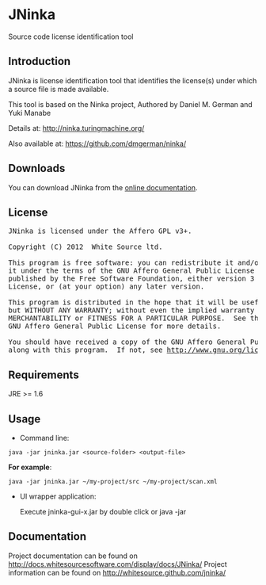 JNinka
======

Source code license identification tool


Introduction
------------

JNinka is license identification tool that identifies the license(s)
under which a source file is made available.

This tool is based on the Ninka project, Authored by Daniel M. German
and Yuki Manabe

Details at:
<http://ninka.turingmachine.org/>

Also available at:
<https://github.com/dmgerman/ninka/>

Downloads
---------
You can download JNinka from the [online documentation](http://docs.whitesourcesoftware.com/display/docs/JNinka).


License
-------
<pre>
JNinka is licensed under the Affero GPL v3+.
 
Copyright (C) 2012  White Source ltd.

This program is free software: you can redistribute it and/or modify
it under the terms of the GNU Affero General Public License as
published by the Free Software Foundation, either version 3 of the
License, or (at your option) any later version.

This program is distributed in the hope that it will be useful,
but WITHOUT ANY WARRANTY; without even the implied warranty of
MERCHANTABILITY or FITNESS FOR A PARTICULAR PURPOSE.  See the
GNU Affero General Public License for more details.

You should have received a copy of the GNU Affero General Public License
along with this program.  If not, see <a href="http://www.gnu.org/licenses">http://www.gnu.org/licenses<a/>.
</pre>

Requirements
------------

JRE >= 1.6


Usage
-----
* Command line: 
```
java -jar jninka.jar <source-folder> <output-file>
```

  **For example**: 
```
java -jar jninka.jar ~/my-project/src ~/my-project/scan.xml
```	

* UI wrapper application:

	Execute jninka-gui-x.jar by double click or java -jar
	
Documentation
-------------
Project documentation can be found on <http://docs.whitesourcesoftware.com/display/docs/JNinka/>
Project information can be found on <http://whitesource.github.com/jninka/>
